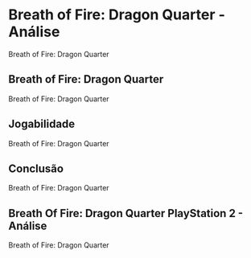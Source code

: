 ---
---

# Breath of Fire: Dragon Quarter - Análise

Breath of Fire: Dragon Quarter

## Breath of Fire: Dragon Quarter

Breath of Fire: Dragon Quarter

## Jogabilidade

Breath of Fire: Dragon Quarter

## Conclusão

Breath of Fire: Dragon Quarter

## Breath Of Fire: Dragon Quarter PlayStation 2 - Análise

Breath of Fire: Dragon Quarter
